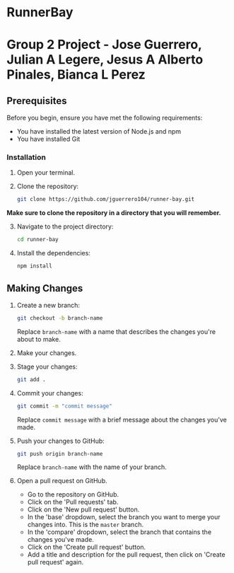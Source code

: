 # RunnerBay

# Group 2 Project - Jose Guerrero, Julian A Legere, Jesus A Alberto Pinales, Bianca L Perez

## Prerequisites

Before you begin, ensure you have met the following requirements:

- You have installed the latest version of Node.js and npm
- You have installed Git


### Installation

1. Open your terminal. 

2. Clone the repository:
    ```bash
    git clone https://github.com/jguerrero104/runner-bay.git
    ```
**Make sure to clone the repository in a directory that you will remember.**

3. Navigate to the project directory:
    ```bash
    cd runner-bay
    ```

4. Install the dependencies:
    ```bash
    npm install
    ```


## Making Changes

1. Create a new branch:
    ```bash
    git checkout -b branch-name
    ```
    Replace `branch-name` with a name that describes the changes you're about to make.

2. Make your changes.

3. Stage your changes:
    ```bash
    git add .
    ```

4. Commit your changes:
    ```bash
    git commit -m "commit message"
    ```
    Replace `commit message` with a brief message about the changes you've made.

5. Push your changes to GitHub:
    ```bash
    git push origin branch-name
    ```
    Replace `branch-name` with the name of your branch.

6. Open a pull request on GitHub.
    - Go to the repository on GitHub.
    - Click on the 'Pull requests' tab.
    - Click on the 'New pull request' button.
    - In the 'base' dropdown, select the branch you want to merge your changes into. This is the `master` branch.
    - In the 'compare' dropdown, select the branch that contains the changes you've made.
    - Click on the 'Create pull request' button.
    - Add a title and description for the pull request, then click on 'Create pull request' again.


